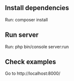 Install dependencies
--------------------

Run: composer install

Run server
----------

Run: php bin/console server:run

Check examples
--------------

Go to http://localhost:8000/